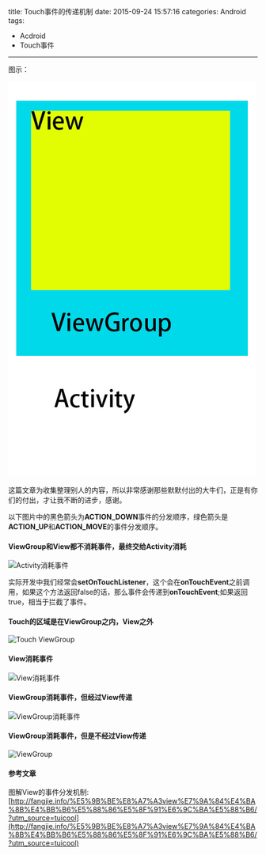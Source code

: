 title: Touch事件的传递机制
date: 2015-09-24 15:57:16
categories: Android
tags:
- Acdroid
- Touch事件

---

图示：

![Touch事件传递](Touch事件传递.jpg)

这篇文章为收集整理别人的内容，所以非常感谢那些默默付出的大牛们，正是有你们的付出，才让我不断的进步，感谢。

以下图片中的黑色箭头为**ACTION_DOWN**事件的分发顺序，绿色箭头是**ACTION_UP**和**ACTION_MOVE**的事件分发顺序。

#### ViewGroup和View都不消耗事件，最终交给Activity消耗

![Activity消耗事件](http://fangjie.info/wp-content/uploads/2015/09/view1-1024x629.png)

实际开发中我们经常会**setOnTouchListener**，这个会在**onTouchEvent**之前调用，如果这个方法返回false的话，那么事件会传递到**onTouchEvent**;如果返回true，相当于拦截了事件。

#### Touch的区域是在ViewGroup之内，View之外

![Touch ViewGroup](http://fangjie.info/wp-content/uploads/2015/09/view2.png)

#### View消耗事件

![View消耗事件](http://fangjie.info/wp-content/uploads/2015/09/view3.png)

#### ViewGroup消耗事件，但经过View传递

![ViewGroup消耗事件](http://fangjie.info/wp-content/uploads/2015/09/view4.png)      

#### ViewGroup消耗事件，但是不经过View传递

![ViewGroup](http://fangjie.info/wp-content/uploads/2015/09/view5.png)

#### 参考文章

图解View的事件分发机制:[http://fangjie.info/%E5%9B%BE%E8%A7%A3view%E7%9A%84%E4%BA%8B%E4%BB%B6%E5%88%86%E5%8F%91%E6%9C%BA%E5%88%B6/?utm_source=tuicool](http://fangjie.info/%E5%9B%BE%E8%A7%A3view%E7%9A%84%E4%BA%8B%E4%BB%B6%E5%88%86%E5%8F%91%E6%9C%BA%E5%88%B6/?utm_source=tuicool)